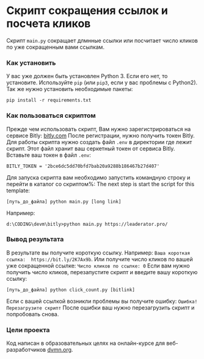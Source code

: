 # Скрипт сокращения ссылок и посчета кликов

Скрипт ```main.py``` сокращает длмнные ссылки или посчитает число кликов по уже сокращенным вами ссылкам.

### Как установить

У вас уже должен быть установлен Python 3. Если его нет, то установите.
Используйте `pip` (или `pip3`, если у вас проблемы с Python2). Так же нужно установить необходимые пакеты:
```
pip install -r requirements.txt
```

### Как пользоваться скриптом

Прежде чем использовать скрипт, Вам нужно зарегистрироваться на сервисе Bitly: [bitly.com](https://app.bitly.com/)
После регистрации, нужно получить токен Bitly.
Для работы скрипта нужно создать файл ```.env``` в директории где лежит скрипт.
Этот файл хранит ваш серкетный токен от сервиса Bitly. Вставьте ваш токен в файл ```.env```:
```
BITLY_TOKEN = '2bce6dc5dd70bfd7bab20a9288b186467b27d407'
```
Для запуска скрипта вам необходимо запустить командную строку и перейти в каталог со скриптом%:
The next step is start the script for this template:
```
[путь_до_файла] python main.py [long link]
```
Например: 
```
d:\CODING\devm\bitly>python main.py https://leaderator.pro/
```

### Вывод результата

В результате вы получите короткую ссылку. Например: ```Ваша короткая ссылка:  https://bit.ly/2K7Ax9b```.
Или получите число кликов по вашей уже сокращенной ссылке: ```Число кликов по ссылке: 0```
Если вам нужно получить число кликов, перезапустите скрипт и введите вашу короткую ссылку: 
```
[путь_до_файла] python click_count.py [bitlink]
```
Если с вашей ссылкой возникли проблемы вы получите ошибку: ```Ошибка! Перезагрузите скрипт```
После ошибки ваш нужно перезагрузить скрипт и попробовать снова.


### Цели проекта

Код написан в образовательных целях на онлайн-курсе для веб-разработчиков [dvmn.org](https://dvmn.org/).